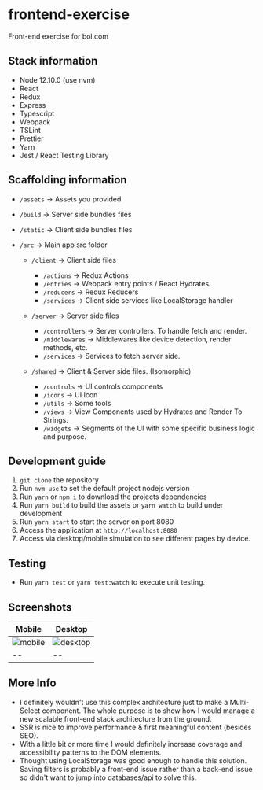 # frontend-exercise

Front-end exercise for bol.com

## Stack information

- Node 12.10.0 (use nvm)
- React
- Redux
- Express
- Typescript
- Webpack
- TSLint
- Prettier
- Yarn
- Jest / React Testing Library

## Scaffolding information

- `/assets` -> Assets you provided
- `/build` -> Server side bundles files
- `/static` -> Client side bundles files
- `/src` -> Main app src folder

  - `/client` -> Client side files

    - `/actions` -> Redux Actions
    - `/entries` -> Webpack entry points / React Hydrates
    - `/reducers` -> Redux Reducers
    - `/services` -> Client side services like LocalStorage handler

  - `/server` -> Server side files

    - `/controllers` -> Server controllers. To handle fetch and render.
    - `/middlewares` -> Middlewares like device detection, render methods, etc.
    - `/services` -> Services to fetch server side.

  - `/shared` -> Client & Server side files. (Isomorphic)
    - `/controls` -> UI controls components
    - `/icons` -> UI Icon
    - `/utils` -> Some tools
    - `/views` -> View Components used by Hydrates and Render To Strings.
    - `/widgets` -> Segments of the UI with some specific business logic and purpose.

## Development guide

1. `git clone` the repository
2. Run `nvm use` to set the default project nodejs version
3. Run `yarn` or `npm i` to download the projects dependencies
4. Run `yarn build` to build the assets or `yarn watch` to build under development
5. Run `yarn start` to start the server on port 8080
6. Access the application at `http://localhost:8080`
7. Access via desktop/mobile simulation to see different pages by device.

## Testing

- Run `yarn test` or `yarn test:watch` to execute unit testing.

## Screenshots

|Mobile|Desktop|
|--|--|
|![mobile](https://i.imgur.com/vQd7uzR.png)|![desktop](https://i.imgur.com/wwQWnnL.png)|
|--|--|

## More Info

- I definitely wouldn't use this complex architecture just to make a Multi-Select component. The whole purpose is to show how I would manage a new scalable front-end stack architecture from the ground.
- SSR is nice to improve performance & first meaningful content (besides SEO).
- With a little bit or more time I would definitely increase coverage and accessibility patterns to the DOM elements.
- Thought using LocalStorage was good enough to handle this solution. Saving filters is probably a front-end issue rather than a back-end issue so didn't want to jump into databases/api to solve this.

